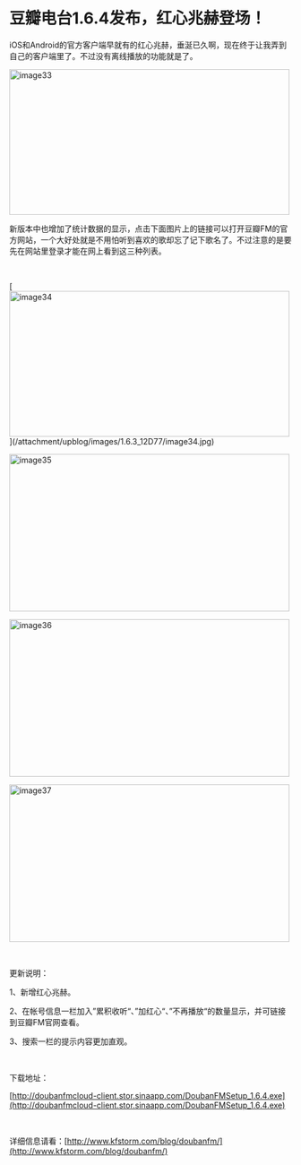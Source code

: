 # 豆瓣电台1.6.4发布，红心兆赫登场！

iOS和Android的官方客户端早就有的红心兆赫，垂涎已久啊，现在终于让我弄到自己的客户端里了。不过没有离线播放的功能就是了。

[<img style="background-image: none; border-bottom: 0px; border-left: 0px; padding-left: 0px; padding-right: 0px; display: inline; border-top: 0px; border-right: 0px; padding-top: 0px" title="image33" border="0" alt="image33" src="/attachment/upblog/images/1.6.3_12D77/image33_thumb.jpg" width="500" height="260" />](/attachment/upblog/images/1.6.3_12D77/image33.jpg)

新版本中也增加了统计数据的显示，点击下面图片上的链接可以打开豆瓣FM的官方网站，一个大好处就是不用怕听到喜欢的歌却忘了记下歌名了。不过注意的是要先在网站里登录才能在网上看到这三种列表。

<!--more-->&#160;&#160;&#160;&#160; <p>[<img style="background-image: none; border-bottom: 0px; border-left: 0px; padding-left: 0px; padding-right: 0px; display: inline; border-top: 0px; border-right: 0px; padding-top: 0px" title="image34" border="0" alt="image34" src="/attachment/upblog/images/1.6.3_12D77/image34_thumb.jpg" width="500" height="260" />](/attachment/upblog/images/1.6.3_12D77/image34.jpg)

[<img style="background-image: none; border-bottom: 0px; border-left: 0px; padding-left: 0px; padding-right: 0px; display: inline; border-top: 0px; border-right: 0px; padding-top: 0px" title="image35" border="0" alt="image35" src="/attachment/upblog/images/1.6.3_12D77/image35_thumb.jpg" width="500" height="281" />](/attachment/upblog/images/1.6.3_12D77/image35.jpg)

[<img style="background-image: none; border-bottom: 0px; border-left: 0px; padding-left: 0px; padding-right: 0px; display: inline; border-top: 0px; border-right: 0px; padding-top: 0px" title="image36" border="0" alt="image36" src="/attachment/upblog/images/1.6.3_12D77/image36_thumb.jpg" width="500" height="281" />](/attachment/upblog/images/1.6.3_12D77/image36.jpg)

[<img style="background-image: none; border-bottom: 0px; border-left: 0px; padding-left: 0px; padding-right: 0px; display: inline; border-top: 0px; border-right: 0px; padding-top: 0px" title="image37" border="0" alt="image37" src="/attachment/upblog/images/1.6.3_12D77/image37_thumb.jpg" width="500" height="281" />](/attachment/upblog/images/1.6.3_12D77/image37.jpg)

&#160;

更新说明：

1、新增红心兆赫。

2、在帐号信息一栏加入”累积收听“、”加红心“、”不再播放“的数量显示，并可链接到豆瓣FM官网查看。

3、搜索一栏的提示内容更加直观。

&#160;

下载地址：

[http://doubanfmcloud-client.stor.sinaapp.com/DoubanFMSetup_1.6.4.exe](http://doubanfmcloud-client.stor.sinaapp.com/DoubanFMSetup_1.6.4.exe)

&#160;

详细信息请看：[http://www.kfstorm.com/blog/doubanfm/](http://www.kfstorm.com/blog/doubanfm/)
